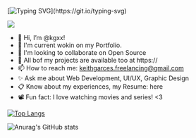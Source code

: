 [![Typing SVG](https://readme-typing-svg.herokuapp.com?font=Fira+Code&pause=1000&width=435&lines=Hello!+I+am+Keith.)](https://git.io/typing-svg)

![](https://komarev.com/ghpvc/?username=your-github-username)

- 👋 Hi, I’m @kgxx!
- 👀 I'm current wokin on my Portfolio.
- 🌱 I'm looking to collaborate on Open Source
- 💞️ All bof my projects are available too at https:// 
- 📫 How to reach me: keithgarces.freelancing@gmail.com
- ✨ Ask me about Web Development, UI/UX, Graphic Design
- 📋 Know about my experiences, my Resume: here 
- 📽️ Fun fact: I love watching movies and series! <3


<!---
kgxx/kgxx is a  special ✨ repository because its `README.md` (this file) appears on your GitHub profile.
You can click the Preview link to take a look at your changes.
--->

[![Top Langs](https://github-readme-stats.vercel.app/api/top-langs/?username=keith-garces)](https://github.com/keith-garces/github-readme-stats)

![Anurag's GitHub stats](https://github-readme-stats.vercel.app/api?username=keith-garces&show_icons=true&theme=radical)
